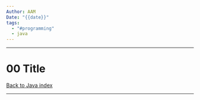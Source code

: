 ```yaml
---
Author: AAM
Date: "{{date}}"
tags:
  - "#programming"
  - java
---
```

---
# 00 Title

[Back to Java index](Programming/Java/JAVA.md)

---

